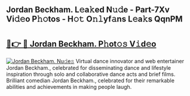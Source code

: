 ## Jordan Beckham. L𝚎a𝚔ed N𝚞𝚍e - Part-7Xv Vi𝚍𝚎o P𝚑𝚘tos - H𝚘𝚝 O𝚗𝚕yf𝚊ns L𝚎a𝚔s QqnPM

# <h2><a href="http://kf7yva.oniu.top/?m=Jordan+Beckham.">🔗👉 🔴 Jordan Beckham. P𝚑ot𝚘𝚜 V𝚒d𝚎o</a></h2>

[![Jordan Beckham. Nu𝚍e𝚜](https://i.imgur.com/0qMVB7G.gif)](http://kf7yva.oniu.top/?m=Jordan+Beckham.)
Virtual dance innovator and web entertainer Jordan Beckham., celebrated for disseminating dance and lifestyle inspiration through solo and collaborative dance acts and brief films. Brilliant comedian Jordan Beckham., celebrated for their remarkable abilities and achievements in making people laugh.  
